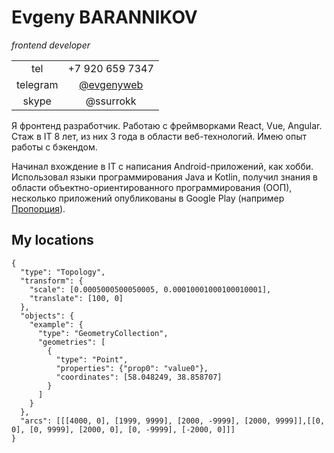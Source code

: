 # Evgeny BARANNIKOV

*frontend developer*

|               |                                      |
| :---:         | :---:                                |
| tel           | +7 920 659 7347                      |
| telegram      | [@evgenyweb](https://t.me/evgenyweb) |
| skype         | @ssurrokk                            |

Я фронтенд разработчик. Работаю с фреймворками React, Vue, Angular. Стаж в IT 8 лет, из них 3 года в области веб-технологий. Имею опыт работы с бэкендом. 

Начинал вхождение в IT с написания Android-приложений, как хобби. Использовал языки программирования Java и Kotlin, получил знания в области объектно-ориентированного программирования (ООП), несколько приложений опубликованы в Google Play (например [Пропорция](https://play.google.com/store/apps/details?id=ru.evgeny)).

## My locations

```topojson
{
  "type": "Topology",
  "transform": {
    "scale": [0.0005000500050005, 0.00010001000100010001],
    "translate": [100, 0]
  },
  "objects": {
    "example": {
      "type": "GeometryCollection",
      "geometries": [
        {
          "type": "Point",
          "properties": {"prop0": "value0"},
          "coordinates": [58.048249, 38.858707]
        }
      ]
    }
  },
  "arcs": [[[4000, 0], [1999, 9999], [2000, -9999], [2000, 9999]],[[0, 0], [0, 9999], [2000, 0], [0, -9999], [-2000, 0]]]
}
```
